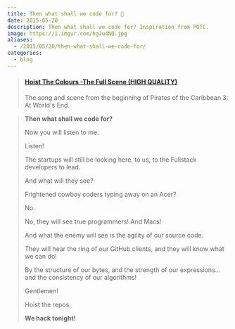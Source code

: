 ```yaml
---
title: Then what shall we code for? 🌊
date: 2015-05-20
description: Then what shall we code for? Inspiration from POTC.
image: https://i.imgur.com/hgJu4NQ.jpg
aliases:
  - /2015/05/20/then-what-shall-we-code-for/
categories:
  - blog
---
```


<blockquote class="embedly-card"><h4><a href="https://youtu.be/sKGoHPGM7v8?t=1m50s">Hoist The Colours -The Full Scene (HIGH QUALITY)</a></h4><p>The song and scene from the beginning of Pirates of the Caribbean 3: At World's End.</p></blockquote>
<script async src="//cdn.embedly.com/widgets/platform.js" charset="UTF-8"></script>

> **Then what shall we code for?**
>
> Now you will listen to me.
>
> Listen!
>
> The startups will still be looking here, to us, to the Fullstack developers to lead.
>
> And what will they see?
>
> Frightened cowboy coders typing away on an Acer?
>
> No.
>
> No, they will see true programmers! And Macs!
>
> And what the enemy will see is the agility of our source code.
>
> They will hear the ring of our GitHub clients, and they will know what we can do!
>
> By the structure of our bytes, and the strength of our expressions... and the consistency of our algorithms!
>
> Gentlemen!
>
> Hoist the repos.
>
> **We hack tonight!**

